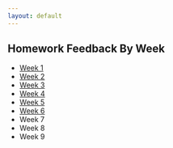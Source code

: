```yaml
---
layout: default
---
```


## Homework Feedback By Week

* [Week 1](week1_feedback)
* [Week 2](week2_feedback)
* [Week 3](week3_feedback)
* [Week 4](week4_feedback)
* [Week 5](week5_feedback)
* [Week 6](week6_feedback)
* Week 7
* Week 8
* Week 9

